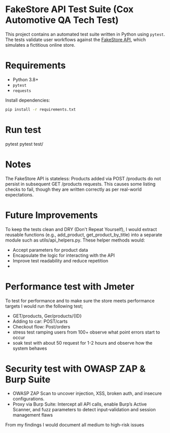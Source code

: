 # FakeStore API Test Suite (Cox Automotive QA Tech Test)

This project contains an automated test suite written in Python using `pytest`.  
The tests validate user workflows against the [FakeStore API](https://github.com/keikaavousi/fake-store-api), which simulates a fictitious online store.

# Requirements

- Python 3.8+
- `pytest`
- `requests`

Install dependencies:

```bash
pip install -r requirements.txt
```

# Run test
pytest
pytest test/

# Notes

The FakeStore API is stateless:
Products added via POST /products do not persist in subsequent GET /products requests.
This causes some listing checks to fail, though they are written correctly as per real-world expectations.

# Future Improvements

To keep the tests clean and DRY (Don't Repeat Yourself), I would extract reusable functions (e.g., add_product, get_product_by_title) into a separate module such as utils/api_helpers.py. These helper methods would:

- Accept parameters for product data
- Encapsulate the logic for interacting with the API
- Improve test readability and reduce repetition
- 

# Performance test with Jmeter

To test for performance and to make sure the store meets performance targets I would run the following test;
- GET/products, Ger/products/{ID}
- Adding to car: POST/carts
- Checkout flow: Post/orders
- stress test ramping users from 100+ observe what point errors start to occur
- soak test with about 50 request for  1-2 hours and observe how the system behaves

# Security test with OWASP ZAP & Burp Suite
- OWASP ZAP Scan to uncover injection, XSS, broken auth, and insecure configurations.
- Proxy via Burp Suite: Intercept all API calls, enable Burp’s Active Scanner, and fuzz parameters to detect input‐validation and session management flaws 

From my findings I would document all medium to high-risk issues
